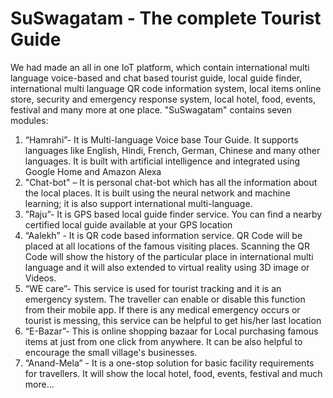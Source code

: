 # SuSwagatam - The complete Tourist Guide
We had made an all in one IoT platform, which contain international  multi language  voice-based and chat based tourist guide, local guide finder, international  multi language  QR code information system,  local items online store, security and emergency response system, local hotel, food, events, festival and many more at one place.
"SuSwagatam" contains seven modules:
1) “Hamrahi”- It is Multi-language Voice base Tour Guide. It supports languages like English, Hindi, French, German, Chinese and many other languages. It is built with artificial intelligence and integrated using Google Home and Amazon Alexa
2) "Chat-bot" – It is personal chat-bot which has all the information about the local places. It is built using the neural network and machine learning; it is also support international multi-language. 
3) ”Raju”- It is GPS based local guide finder service. You can find a nearby certified local guide available at your GPS location
4) “Aalekh” - It is QR code based information service. QR Code will be placed at all locations of the famous visiting places. Scanning the QR Code will show the history of the particular place in international multi language and it will also extended to virtual reality using 3D image or Videos.
5) “WE care”- This service is used for tourist tracking and it is an emergency system. The traveller can enable or disable this function from their mobile app. If there is any medical emergency occurs or tourist is messing, this service can be helpful to get his/her last location
6) “E-Bazar”- This is online shopping bazaar for Local purchasing famous items at just from one click from anywhere. It can be also helpful to encourage the small village's businesses.
7) “Anand-Mela” - It is a one-stop solution for basic facility requirements for travellers. It will show the local hotel, food, events, festival and much more…
